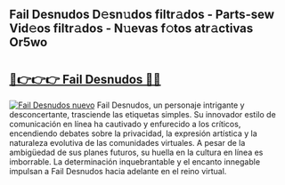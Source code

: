 ## Fail Desnudos D𝚎sn𝚞dos filtr𝚊dos - Parts-sew Vid𝚎os filtr𝚊dos - N𝚞evas f𝚘tos atr𝚊ctivas Or5wo

# <h2><a href="http://mb0jyf5.tromn.icu/?c=Fail+Desnudos">🔗👉👉👉 Fail Desnudos 🔗🔗</a></h2>

[![Fail Desnudos nuevo](https://i.imgur.com/pEAQMta.gif)](http://mb0jyf5.tromn.icu/?c=Fail+Desnudos)
Fail Desnudos, un personaje intrigante y desconcertante, trasciende las etiquetas simples. Su innovador estilo de comunicación en línea ha cautivado y enfurecido a los críticos, encendiendo debates sobre la privacidad, la expresión artística y la naturaleza evolutiva de las comunidades virtuales. A pesar de la ambigüedad de sus planes futuros, su huella en la cultura en línea es imborrable. La determinación inquebrantable y el encanto innegable impulsan a Fail Desnudos hacia adelante en el reino virtual.
